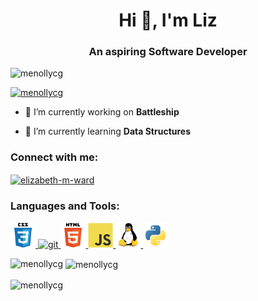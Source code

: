 <h1 align="center">Hi 👋, I'm Liz</h1>
<h3 align="center">An aspiring Software Developer</h3>

<p align="left"> <img src="https://komarev.com/ghpvc/?username=menollycg&label=Profile%20views&color=0e75b6&style=flat" alt="menollycg" /> </p>

<p align="left"> <a href="https://github.com/ryo-ma/github-profile-trophy"><img src="https://github-profile-trophy.vercel.app/?username=menollycg" alt="menollycg" /></a> </p>

- 🔭 I’m currently working on **Battleship**
 
- 🌱 I’m currently learning **Data Structures**

<h3 align="left">Connect with me:</h3>
<p align="left">
<a href="https://linkedin.com/in/elizabeth-m-ward" target="blank"><img align="center" src="https://raw.githubusercontent.com/rahuldkjain/github-profile-readme-generator/master/src/images/icons/Social/linked-in-alt.svg" alt="elizabeth-m-ward" height="30" width="40" /></a>
</p>

<h3 align="left">Languages and Tools:</h3>
<p align="left"> <a href="https://www.w3schools.com/css/" target="_blank" rel="noreferrer"> <img src="https://raw.githubusercontent.com/devicons/devicon/master/icons/css3/css3-original-wordmark.svg" alt="css3" width="40" height="40"/> </a> <a href="https://git-scm.com/" target="_blank" rel="noreferrer"> <img src="https://www.vectorlogo.zone/logos/git-scm/git-scm-icon.svg" alt="git" width="40" height="40"/> </a> <a href="https://www.w3.org/html/" target="_blank" rel="noreferrer"> <img src="https://raw.githubusercontent.com/devicons/devicon/master/icons/html5/html5-original-wordmark.svg" alt="html5" width="40" height="40"/> </a> <a href="https://developer.mozilla.org/en-US/docs/Web/JavaScript" target="_blank" rel="noreferrer"> <img src="https://raw.githubusercontent.com/devicons/devicon/master/icons/javascript/javascript-original.svg" alt="javascript" width="40" height="40"/> </a> <a href="https://www.linux.org/" target="_blank" rel="noreferrer"> <img src="https://raw.githubusercontent.com/devicons/devicon/master/icons/linux/linux-original.svg" alt="linux" width="40" height="40"/> </a> <a href="https://www.python.org" target="_blank" rel="noreferrer"> <img src="https://raw.githubusercontent.com/devicons/devicon/master/icons/python/python-original.svg" alt="python" width="40" height="40"/> </a> </p>

<p><img align="left" src="https://github-readme-stats.vercel.app/api/top-langs?username=menollycg&show_icons=true&locale=en&layout=compact" alt="menollycg" /></p>

<p>&nbsp;<img align="center" src="https://github-readme-stats.vercel.app/api?username=menollycg&show_icons=true&locale=en" alt="menollycg" /></p>

<p><img align="center" src="https://github-readme-streak-stats.herokuapp.com/?user=menollycg&" alt="menollycg" /></p>
